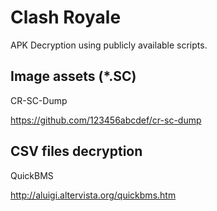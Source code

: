 # Clash Royale 
 
APK Decryption using publicly available scripts.
 
## Image assets (*.SC)

CR-SC-Dump
 
https://github.com/123456abcdef/cr-sc-dump

## CSV files decryption

QuickBMS

http://aluigi.altervista.org/quickbms.htm 